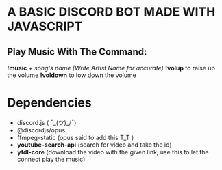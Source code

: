 # A BASIC DISCORD BOT MADE WITH JAVASCRIPT

## Play Music With The Command:

**!music** + _song's name (Write Artist Name for accurate)_
**!volup** to raise up the volume
**!voldown** to low down the volume

# Dependencies

- discord.js ( ¯\_(ツ)\_/¯)
- @discordjs/opus
- ffmpeg-static (opus said to add this T_T )
- **youtube-search-api** (search for video and take the id)
- **ytdl-core** (download the video with the given link, use this to let the connect play the music)
